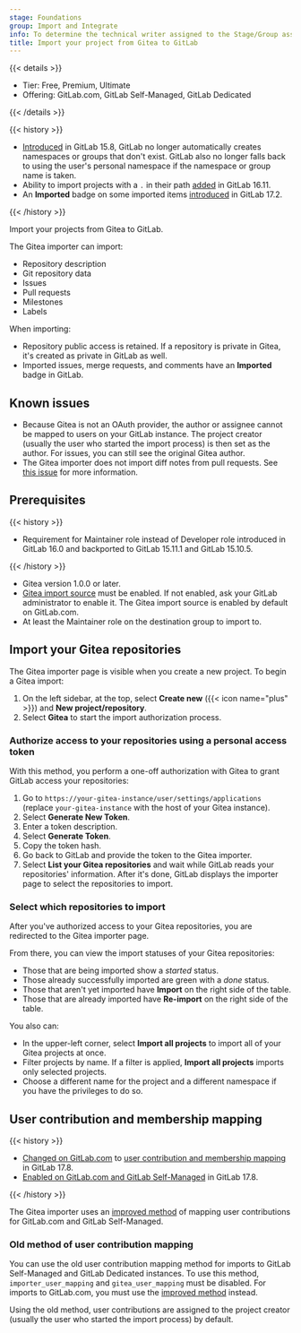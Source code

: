 ```yaml
---
stage: Foundations
group: Import and Integrate
info: To determine the technical writer assigned to the Stage/Group associated with this page, see https://handbook.gitlab.com/handbook/product/ux/technical-writing/#assignments
title: Import your project from Gitea to GitLab
---
```


{{< details >}}

- Tier: Free, Premium, Ultimate
- Offering: GitLab.com, GitLab Self-Managed, GitLab Dedicated

{{< /details >}}

{{< history >}}

- [Introduced](https://gitlab.com/gitlab-org/gitlab/-/issues/381902) in GitLab 15.8, GitLab no longer automatically creates namespaces or groups that don't exist. GitLab also no longer falls back to using the user's personal namespace if the namespace or group name is taken.
- Ability to import projects with a `.` in their path [added](https://gitlab.com/gitlab-org/gitlab/-/issues/434175) in GitLab 16.11.
- An **Imported** badge on some imported items [introduced](https://gitlab.com/gitlab-org/gitlab/-/issues/461208) in GitLab 17.2.

{{< /history >}}

Import your projects from Gitea to GitLab.

The Gitea importer can import:

- Repository description
- Git repository data
- Issues
- Pull requests
- Milestones
- Labels

When importing:

- Repository public access is retained. If a repository is private in Gitea, it's created as private in GitLab as well.
- Imported issues, merge requests, and comments have an **Imported** badge in GitLab.

## Known issues

- Because Gitea is not an OAuth provider, the author or assignee cannot be mapped to users on
  your GitLab instance. The project creator (usually the user who started the import process)
  is then set as the author. For issues, you can still see the original Gitea author.
- The Gitea importer does not import diff notes from pull requests. See [this issue](https://gitlab.com/gitlab-org/gitlab/-/issues/450973) for more information.

## Prerequisites

{{< history >}}

- Requirement for Maintainer role instead of Developer role introduced in GitLab 16.0 and backported to GitLab 15.11.1 and GitLab 15.10.5.

{{< /history >}}

- Gitea version 1.0.0 or later.
- [Gitea import source](../../../administration/settings/import_and_export_settings.md#configure-allowed-import-sources)
  must be enabled. If not enabled, ask your GitLab administrator to enable it. The Gitea import source is enabled
  by default on GitLab.com.
- At least the Maintainer role on the destination group to import to.

## Import your Gitea repositories

The Gitea importer page is visible when you create a new project. To begin a Gitea import:

1. On the left sidebar, at the top, select **Create new** ({{< icon name="plus" >}}) and **New project/repository**.
1. Select **Gitea** to start the import authorization process.

### Authorize access to your repositories using a personal access token

With this method, you perform a one-off authorization with Gitea to grant
GitLab access your repositories:

1. Go to `https://your-gitea-instance/user/settings/applications` (replace
   `your-gitea-instance` with the host of your Gitea instance).
1. Select **Generate New Token**.
1. Enter a token description.
1. Select **Generate Token**.
1. Copy the token hash.
1. Go back to GitLab and provide the token to the Gitea importer.
1. Select **List your Gitea repositories** and wait while GitLab reads
   your repositories' information. After it's done, GitLab displays the importer
   page to select the repositories to import.

### Select which repositories to import

After you've authorized access to your Gitea repositories, you are
redirected to the Gitea importer page.

From there, you can view the import statuses of your Gitea repositories:

- Those that are being imported show a _started_ status.
- Those already successfully imported are green with a _done_ status.
- Those that aren't yet imported have **Import** on the right side of the table.
- Those that are already imported have **Re-import** on the right side of the table.

You also can:

- In the upper-left corner, select **Import all projects** to import all of your Gitea projects at once.
- Filter projects by name. If a filter is applied, **Import all projects**
  imports only selected projects.
- Choose a different name for the project and a different namespace if you have the privileges to do so.

## User contribution and membership mapping

{{< history >}}

- [Changed on GitLab.com](https://gitlab.com/groups/gitlab-org/-/epics/14667) to [user contribution and membership mapping](_index.md#user-contribution-and-membership-mapping) in GitLab 17.8.
- [Enabled on GitLab.com and GitLab Self-Managed](https://gitlab.com/gitlab-org/gitlab/-/merge_requests/176675) in GitLab 17.8.

{{< /history >}}

The Gitea importer uses an [improved method](_index.md#user-contribution-and-membership-mapping)
of mapping user contributions for GitLab.com and GitLab Self-Managed.

### Old method of user contribution mapping

You can use the old user contribution mapping method for imports to GitLab Self-Managed and GitLab Dedicated instances.
To use this method, `importer_user_mapping` and `gitea_user_mapping` must be disabled.
For imports to GitLab.com, you must
use the [improved method](_index.md#user-contribution-and-membership-mapping) instead.

Using the old method, user contributions are assigned to the project creator (usually the user who started the import process) by default.
